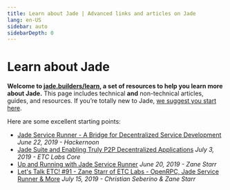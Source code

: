 ```yaml
---
title: Learn about Jade | Advanced links and articles on Jade
lang: en-US
sidebar: auto
sidebarDepth: 0
---
```


# Learn about Jade

**Welcome to [jade.builders/learn](/learn/), a set of resources to help you learn more about Jade.** This page includes technical **and** non-technical articles, guides, and resources. If you’re totally new to Jade, [we suggest you start here](/beginners/).

Here are some excellent starting points:
- [Jade Service Runner - A Bridge for Decentralized Service Development](https://hackernoon.com/jade-service-runner-bd5ca222b7fc) *June 22, 2019 - Hackernoon*
- [Jade Suite and Enabling Truly P2P Decentralized Applications](https://medium.com/etclabscore/ethereum-classic-jade-suite-are-enabling-truly-p2p-decentralized-applications-b4c9cbcdb91) *July 3, 2019 - ETC Labs Core*
- [Up and Running with Jade Service Runner](https://www.youtube.com/watch?v=Y-Wdg1hgMls) *June 20, 2019 - Zane Starr*
- [Let's Talk ETC! #91 - Zane Starr of ETC Labs - OpenRPC, Jade Service Runner & More](https://www.youtube.com/watch?v=8j93EtLXE8M) *July 15, 2019 - Christian Seberino & Zane Starr*
